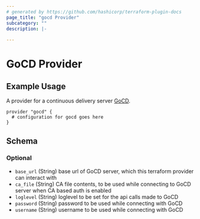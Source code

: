 ```yaml
---
# generated by https://github.com/hashicorp/terraform-plugin-docs
page_title: "gocd Provider"
subcategory: ""
description: |-
  
---
```


# GoCD Provider

## Example Usage

A provider for a continuous delivery server [GoCD](https://www.gocd.org/).

```hcl
provider "gocd" {
  # configuration for gocd goes here
}
```

<!-- schema generated by tfplugindocs -->
## Schema

### Optional

- `base_url` (String) base url of GoCD server, which this terraform provider can interact with
- `ca_file` (String) CA file contents, to be used while connecting to GoCD server when CA based auth is enabled
- `loglevel` (String) loglevel to be set for the api calls made to GoCD
- `password` (String) password to be used while connecting with GoCD
- `username` (String) username to be used while connecting with GoCD

